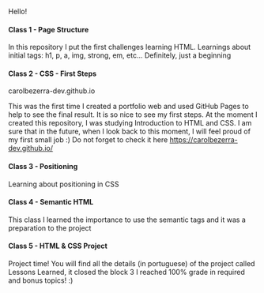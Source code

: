 Hello!

#### Class 1 - Page Structure
In this repository I put the first challenges learning HTML. Learnings about initial tags: h1, p, a, img, strong, em, etc... Definitely, just a beginning

#### Class 2 - CSS - First Steps
carolbezerra-dev.github.io

This was the first time I created a portfolio web and used GitHub Pages to help to see the final result. It is so nice to see my first steps. At the moment I created this repository, I was studying Introduction to HTML and CSS. I am sure that in the future, when I look back to this moment, I will feel proud of my first small job :) Do not forget to check it here https://carolbezerra-dev.github.io/

#### Class 3 - Positioning
Learning about positioning in CSS

#### Class 4 - Semantic HTML
This class I learned the importance to use the semantic tags and it was a preparation to the project

#### Class 5 - HTML & CSS Project
Project time!
You will find all the details (in portuguese) of the project called Lessons Learned, it closed the block 3
I reached 100% grade in required and bonus topics! :)

